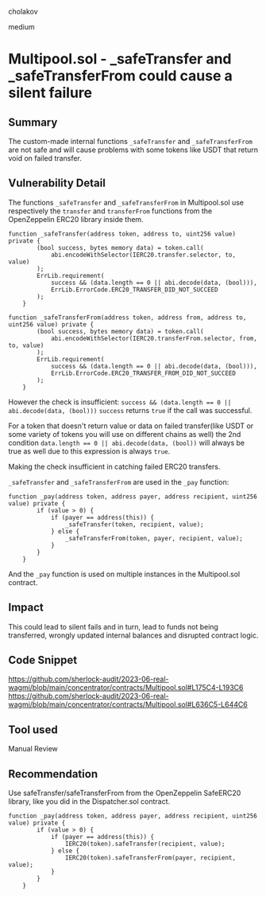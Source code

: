 cholakov

medium

# Multipool.sol - _safeTransfer and _safeTransferFrom could cause a silent failure

## Summary

The custom-made internal functions `_safeTransfer` and `_safeTransferFrom` are not safe and will cause problems with some tokens like USDT that return void on failed transfer.

## Vulnerability Detail

The functions `_safeTransfer` and `_safeTransferFrom`  in Multipool.sol use respectively the `transfer` and `transferFrom` functions from the OpenZeppelin ERC20 library inside them.
```solidity
function _safeTransfer(address token, address to, uint256 value) private {
        (bool success, bytes memory data) = token.call(
            abi.encodeWithSelector(IERC20.transfer.selector, to, value)
        );
        ErrLib.requirement(
            success && (data.length == 0 || abi.decode(data, (bool))),
            ErrLib.ErrorCode.ERC20_TRANSFER_DID_NOT_SUCCEED
        );
    }
```
```solidity
function _safeTransferFrom(address token, address from, address to, uint256 value) private {
        (bool success, bytes memory data) = token.call(
            abi.encodeWithSelector(IERC20.transferFrom.selector, from, to, value)
        );
        ErrLib.requirement(
            success && (data.length == 0 || abi.decode(data, (bool))),
            ErrLib.ErrorCode.ERC20_TRANSFER_FROM_DID_NOT_SUCCEED
        );
    }
```
However the check is insufficient:
`success && (data.length == 0 || abi.decode(data, (bool)))`
`success` returns `true` if the call was successful.

For a token that doesn't return value or data on failed transfer(like USDT or some variety of tokens you will use on different chains as well) the 2nd condition  `data.length == 0 || abi.decode(data, (bool))` will always be true as well due to this expression is always `true`.

Making the check insufficient in catching failed ERC20 transfers.

`_safeTransfer` and `_safeTransferFrom` are used in the `_pay` function:
```solidity
function _pay(address token, address payer, address recipient, uint256 value) private {
        if (value > 0) {
            if (payer == address(this)) {
                _safeTransfer(token, recipient, value);
            } else {
                _safeTransferFrom(token, payer, recipient, value);
            }
        }
    }
```
And the `_pay` function is used on multiple instances in the Multipool.sol contract.

## Impact

This could lead to silent fails and in turn, lead to funds not being transferred, wrongly updated internal balances and disrupted contract logic.

## Code Snippet

https://github.com/sherlock-audit/2023-06-real-wagmi/blob/main/concentrator/contracts/Multipool.sol#L175C4-L193C6
https://github.com/sherlock-audit/2023-06-real-wagmi/blob/main/concentrator/contracts/Multipool.sol#L636C5-L644C6

## Tool used

Manual Review

## Recommendation

Use safeTransfer/safeTransferFrom from the OpenZeppelin SafeERC20 library, like you did in the Dispatcher.sol contract.
```solidity
function _pay(address token, address payer, address recipient, uint256 value) private {
        if (value > 0) {
            if (payer == address(this)) {
                IERC20(token).safeTransfer(recipient, value);
            } else {
                IERC20(token).safeTransferFrom(payer, recipient, value);
            }
        }
    }
```